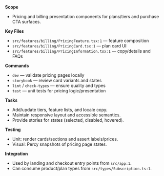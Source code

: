 **Scope**
- Pricing and billing presentation components for plans/tiers and purchase CTA surfaces.

**Key Files**
- `src/features/billing/PricingFeature.tsx:1` — feature composition
- `src/features/billing/PricingCard.tsx:1` — plan card UI
- `src/features/billing/PricingInformation.tsx:1` — copy/details and FAQs

**Commands**
- `dev` — validate pricing pages locally
- `storybook` — review card variants and states
- `lint` / `check-types` — ensure quality and types
- `test` — unit tests for pricing logic/presentation

**Tasks**
- Add/update tiers, feature lists, and locale copy.
- Maintain responsive layout and accessible semantics.
- Provide stories for states (selected, disabled, hovered).

**Testing**
- Unit: render cards/sections and assert labels/prices.
- Visual: Percy snapshots of pricing page states.

**Integration**
- Used by landing and checkout entry points from `src/app:1`.
- Can consume product/plan types from `src/types/Subscription.ts:1`.


